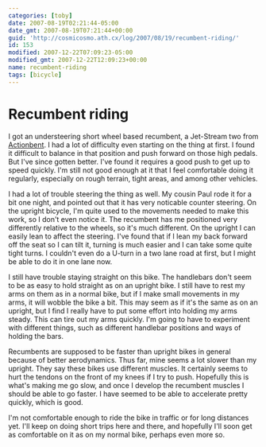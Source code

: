 ```yaml
---
categories: [toby]
date: 2007-08-19T02:21:44-05:00
date_gmt: 2007-08-19T07:21:44+00:00
guid: 'http://cosmicosmo.ath.cx/log/2007/08/19/recumbent-riding/'
id: 153
modified: 2007-12-22T07:09:23-05:00
modified_gmt: 2007-12-22T12:09:23+00:00
name: recumbent-riding
tags: [bicycle]
---
```


Recumbent riding
================

I got an understeering short wheel based recumbent, a Jet-Stream two from [Actionbent](http://actionbent.com).  I had a lot of difficulty even starting on the thing at first.  I found it difficult to balance in that position and push forward on those high pedals.  But I've since gotten better.  I've found it requires a good push to get up to speed quickly.  I'm still not good enough at it that I feel comfortable doing it regularly, especially on rough terrain, tight areas, and among other vehicles.

I had a lot of trouble steering the thing as well.  My cousin Paul rode it for a bit one night, and pointed out that it has very noticable counter steering.  On the upright bicycle, I'm quite used to the movements needed to make this work, so I don't even notice it.  The recumbent has me positioned very differently relative to the wheels, so it's much different.  On the upright I can easily lean to affect the steering.  I've found that if I lean my back forward off the seat so I can tilt it, turning is much easier and I can take some quite tight turns.  I couldn't even do a U-turn in a two lane road at first, but I might be able to do it in one lane now.

I still have trouble staying straight on this bike.  The handlebars don't seem to be as easy to hold straight as on an upright bike.  I still have to rest my arms on them as in a normal bike, but if I make small movements in my arms, it will wobble the bike a bit.  This may seem as if it's the same as on an upright, but I find I really have to put some effort into holding my arms steady.  This can tire out my arms quickly.  I'm going to have to experiment with different things, such as different handlebar positions and ways of holding the bars.

Recumbents are supposed to be faster than upright bikes in general because of better aerodynamics.  Thus far, mine seems a lot slower than my upright.  They say these bikes use different muscles.  It certainly seems to hurt the tendons on the front of my knees if I try to push.  Hopefully this is what's making me go slow, and once I develop the recumbent muscles I should be able to go faster.  I have seemed to be able to accelerate pretty quickly, which is good.

I'm not comfortable enough to ride the bike in traffic or for long distances yet.  I'll keep on doing short trips here and there, and hopefully I'll soon get as comfortable on it as on my normal bike, perhaps even more so.
